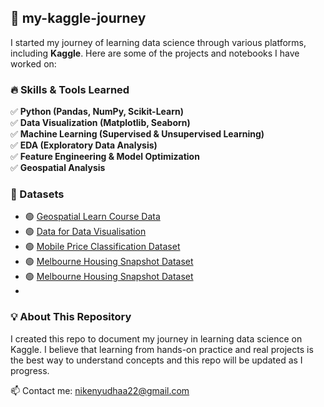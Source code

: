 ## 🚀 my-kaggle-journey
I started my journey of learning data science through various platforms, including **Kaggle**. Here are some of the projects and notebooks I have worked on:

### 🔥 Skills & Tools Learned  
✅ **Python (Pandas, NumPy, Scikit-Learn)**  
✅ **Data Visualization (Matplotlib, Seaborn)**  
✅ **Machine Learning (Supervised & Unsupervised Learning)**  
✅ **EDA (Exploratory Data Analysis)**  
✅ **Feature Engineering & Model Optimization**  
✅ **Geospatial Analysis**  

### 🧷 Datasets 
- 🟢 [Geospatial Learn Course Data](https://www.kaggle.com/datasets/alexisbcook/geospatial-learn-course-data)  
- 🟢 [Data for Data Visualisation](https://www.kaggle.com/datasets/alexisbcook/data-for-datavis)
- 🟢 [Mobile Price Classification Dataset](https://www.kaggle.com/datasets/iabhishekofficial/mobile-price-classification)
- 🟢 [Melbourne Housing Snapshot Dataset](https://www.kaggle.com/datasets/dansbecker/melbourne-housing-snapshot)
- 🟢 [Melbourne Housing Snapshot Dataset](https://www.kaggle.com/competitions/home-data-for-ml-course)
- 

### 💡 About This Repository
I created this repo to document my journey in learning data science on Kaggle. I believe that learning from hands-on practice and real projects is the best way to understand concepts
and this repo will be updated as I progress.

📫 Contact me: nikenyudhaa22@gmail.com  

